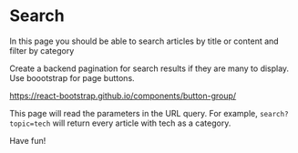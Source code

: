 # Search

In this page you should be able to search articles by title or content and filter by category

Create a backend pagination for search results if they are many to display.
Use boootstrap for page buttons.

https://react-bootstrap.github.io/components/button-group/

This page will read the parameters in the URL query.
For example, `search?topic=tech` will return every article with tech as a category.

Have fun!